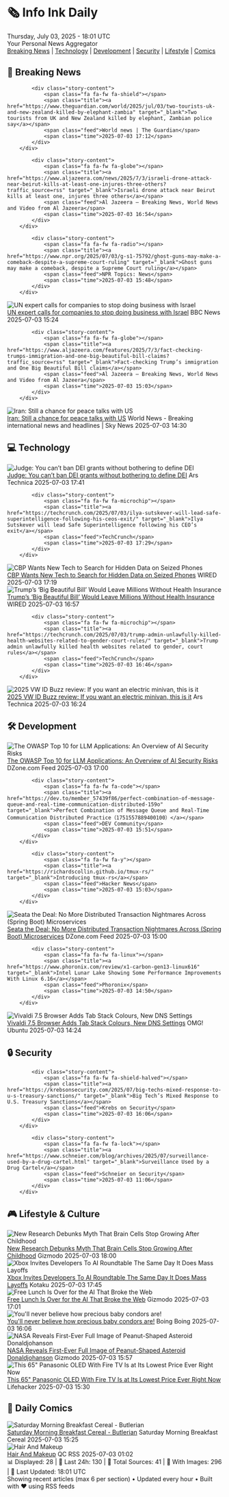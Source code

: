 <!-- Processing 54 RSS feeds at 2025-07-03 18:01:46 UTC -->
<!-- Processing: Penny Arcade -->
<!-- Processing: Poorly Drawn Lines -->
<!-- Processing: Garfield -->
<!-- Processing: Dilbert -->
<!-- Processing: Questionable Content -->
<!-- Processing: Girl Genius -->
<!-- Processing: Dinosaur Comics -->
<!-- Processing: CNN Top Stories -->
<!-- Processing: BBC World News -->
<!-- Processing: Reuters World News -->
<!-- Processing: Associated Press Breaking -->
<!-- Processing: NBC News Breaking -->
<!-- Processing: Guardian World News -->
<!-- Processing: TechCrunch -->
<!-- Processing: Ars Technica -->
<!-- Processing: WIRED -->
<!-- Processing: Hacker News -->
<!-- Processing: Phoronix Linux News -->
<!-- Processing: DistroWatch -->
<!-- Processing: Ubuntu Blog -->
<!-- Processing: GitLab Blog -->
<!-- Processing: DZone -->
<!-- Processing: Martin Fowler -->
<!-- Processing: Coding Horror -->
<!-- Processing: Lifehacker -->
<!-- Processing: Gizmodo -->
<!-- Processing: Kotaku -->
<!-- Processing: Boing Boing -->
<!-- Processing: Schneier on Security -->
<!-- Generated 12 new posts out of 29 feeds processed -->
<div class="newspaper-header">
    <h1 class="newspaper-title">🗞️ Info Ink Daily</h1>
    <div class="newspaper-date">Thursday, July 03, 2025 - 18:01 UTC</div>
    <div class="newspaper-subtitle">Your Personal News Aggregator</div>
</div>

<div class="newspaper-nav">
    <a href="#breaking">Breaking News</a> |
    <a href="#tech">Technology</a> |
    <a href="#dev">Development</a> |
    <a href="#security">Security</a> |
    <a href="#lifestyle">Lifestyle</a> |
    <a href="#webcomics">Comics</a>
</div>

<div class="news-section breaking-news" id="breaking">
<h2 class="section-header">🚨 Breaking News</h2>
<div class="stories-container">
<div class="story">
            
            <div class="story-content">
                <span class="fa fa-fw fa-shield"></span>
                <span class="title"><a href="https://www.theguardian.com/world/2025/jul/03/two-tourists-uk-and-new-zealand-killed-by-elephant-zambia" target="_blank">Two tourists from UK and New Zealand killed by elephant, Zambian police say</a></span>
                <span class="feed">World news | The Guardian</span>
                <span class="time">2025-07-03 17:12</span>
            </div>
        </div>
<div class="story">
            
            <div class="story-content">
                <span class="fa fa-fw fa-globe"></span>
                <span class="title"><a href="https://www.aljazeera.com/news/2025/7/3/israeli-drone-attack-near-beirut-kills-at-least-one-injures-three-others?traffic_source=rss" target="_blank">Israeli drone attack near Beirut kills at least one, injures three others</a></span>
                <span class="feed">Al Jazeera – Breaking News, World News and Video from Al Jazeera</span>
                <span class="time">2025-07-03 16:54</span>
            </div>
        </div>
<div class="story">
            
            <div class="story-content">
                <span class="fa fa-fw fa-radio"></span>
                <span class="title"><a href="https://www.npr.org/2025/07/03/g-s1-75792/ghost-guns-may-make-a-comeback-despite-a-supreme-court-ruling" target="_blank">Ghost guns may make a comeback, despite a Supreme Court ruling</a></span>
                <span class="feed">NPR Topics: News</span>
                <span class="time">2025-07-03 15:48</span>
            </div>
        </div>
<div class="story">
            <img src="https://ichef.bbci.co.uk/ace/standard/240/cpsprodpb/485c/live/c9a0ba40-5805-11f0-9074-8989d8c97d87.jpg" alt="UN expert calls for companies to stop doing business with Israel" class="story-image" loading="lazy" onerror="this.style.display='none'">
            <div class="story-content">
                <span class="fa fa-fw fa-earth-americas"></span>
                <span class="title"><a href="https://www.bbc.com/news/articles/cx2039xpv87o" target="_blank">UN expert calls for companies to stop doing business with Israel</a></span>
                <span class="feed">BBC News</span>
                <span class="time">2025-07-03 15:24</span>
            </div>
        </div>
<div class="story">
            
            <div class="story-content">
                <span class="fa fa-fw fa-globe"></span>
                <span class="title"><a href="https://www.aljazeera.com/features/2025/7/3/fact-checking-trumps-immigration-and-one-big-beautiful-bill-claims?traffic_source=rss" target="_blank">Fact-checking Trump’s immigration and One Big Beautiful Bill claims</a></span>
                <span class="feed">Al Jazeera – Breaking News, World News and Video from Al Jazeera</span>
                <span class="time">2025-07-03 15:03</span>
            </div>
        </div>
<div class="story">
            <img src="https://e3.365dm.com/25/07/1920x1080/skynews-baqaei-iran_6956451.png?20250703163756" alt="Iran: Still a chance for peace talks with US" class="story-image" loading="lazy" onerror="this.style.display='none'">
            <div class="story-content">
                <span class="fa fa-fw fa-satellite"></span>
                <span class="title"><a href="https://news.sky.com/story/iran-still-a-chance-for-peace-talks-with-us-13391964" target="_blank">Iran: Still a chance for peace talks with US</a></span>
                <span class="feed">World News - Breaking international news and headlines | Sky News</span>
                <span class="time">2025-07-03 14:30</span>
            </div>
        </div>
</div>
</div>
<div class="news-section tech-news" id="tech">
<h2 class="section-header">💻 Technology</h2>
<div class="stories-container">
<div class="story">
            <img src="https://cdn.arstechnica.net/wp-content/uploads/2025/07/GettyImages-2214393807-500x500.jpg" alt="Judge: You can’t ban DEI grants without bothering to define DEI" class="story-image" loading="lazy" onerror="this.style.display='none'">
            <div class="story-content">
                <span class="fa fa-fw fa-cog"></span>
                <span class="title"><a href="https://arstechnica.com/science/2025/07/doge-told-the-nih-which-grants-to-cancel-with-no-scientific-review/" target="_blank">Judge: You can’t ban DEI grants without bothering to define DEI</a></span>
                <span class="feed">Ars Technica</span>
                <span class="time">2025-07-03 17:41</span>
            </div>
        </div>
<div class="story">
            
            <div class="story-content">
                <span class="fa fa-fw fa-microchip"></span>
                <span class="title"><a href="https://techcrunch.com/2025/07/03/ilya-sutskever-will-lead-safe-superintelligence-following-his-ceos-exit/" target="_blank">Ilya Sutskever will lead Safe Superintelligence following his CEO’s exit</a></span>
                <span class="feed">TechCrunch</span>
                <span class="time">2025-07-03 17:29</span>
            </div>
        </div>
<div class="story">
            <img src="https://media.wired.com/photos/6865654c21af6186630bf33e/master/pass/US-Mexico-Border.jpg" alt="CBP Wants New Tech to Search for Hidden Data on Seized Phones" class="story-image" loading="lazy" onerror="this.style.display='none'">
            <div class="story-content">
                <span class="fa fa-fw fa-bolt"></span>
                <span class="title"><a href="https://www.wired.com/story/cbp-wants-new-tech-to-search-for-hidden-data-on-seized-phones/" target="_blank">CBP Wants New Tech to Search for Hidden Data on Seized Phones</a></span>
                <span class="feed">WIRED</span>
                <span class="time">2025-07-03 17:19</span>
            </div>
        </div>
<div class="story">
            <img src="https://media.wired.com/photos/686563a1a72f01ecc03394c5/master/pass/GettyImages-2221868154.jpg" alt="Trump’s ‘Big Beautiful Bill’ Would Leave Millions Without Health Insurance" class="story-image" loading="lazy" onerror="this.style.display='none'">
            <div class="story-content">
                <span class="fa fa-fw fa-bolt"></span>
                <span class="title"><a href="https://www.wired.com/story/trumps-big-beautiful-bill-would-leave-millions-without-health-insurance/" target="_blank">Trump’s ‘Big Beautiful Bill’ Would Leave Millions Without Health Insurance</a></span>
                <span class="feed">WIRED</span>
                <span class="time">2025-07-03 16:57</span>
            </div>
        </div>
<div class="story">
            
            <div class="story-content">
                <span class="fa fa-fw fa-microchip"></span>
                <span class="title"><a href="https://techcrunch.com/2025/07/03/trump-admin-unlawfully-killed-health-websites-related-to-gender-court-rules/" target="_blank">Trump admin unlawfully killed health websites related to gender, court rules</a></span>
                <span class="feed">TechCrunch</span>
                <span class="time">2025-07-03 16:46</span>
            </div>
        </div>
<div class="story">
            <img src="https://cdn.arstechnica.net/wp-content/uploads/2025/07/2025-VW-ID.Buzz-01-500x500.jpg" alt="2025 VW ID Buzz review: If you want an electric minivan, this is it" class="story-image" loading="lazy" onerror="this.style.display='none'">
            <div class="story-content">
                <span class="fa fa-fw fa-cog"></span>
                <span class="title"><a href="https://arstechnica.com/cars/2025/07/2025-vw-id-buzz-acres-of-space-but-being-electric-comes-at-a-premium/" target="_blank">2025 VW ID Buzz review: If you want an electric minivan, this is it</a></span>
                <span class="feed">Ars Technica</span>
                <span class="time">2025-07-03 16:24</span>
            </div>
        </div>
</div>
</div>
<div class="news-section dev-news" id="dev">
<h2 class="section-header">🛠️ Development</h2>
<div class="stories-container">
<div class="story">
            <img src="https://dz2cdn1.dzone.com/thumbnail?fid=18487689&w=600" alt="The OWASP Top 10 for LLM Applications: An Overview of AI Security Risks" class="story-image" loading="lazy" onerror="this.style.display='none'">
            <div class="story-content">
                <span class="fa fa-fw fa-newspaper"></span>
                <span class="title"><a href="https://dzone.com/articles/owasp-top-10-llm-security-risks" target="_blank">The OWASP Top 10 for LLM Applications: An Overview of AI Security Risks</a></span>
                <span class="feed">DZone.com Feed</span>
                <span class="time">2025-07-03 17:00</span>
            </div>
        </div>
<div class="story">
            
            <div class="story-content">
                <span class="fa fa-fw fa-code"></span>
                <span class="title"><a href="https://dev.to/member_57439f86/perfect-combination-of-message-queue-and-real-time-communication-distributed-159o" target="_blank">Perfect Combination of Message Queue and Real-Time Communication Distributed Practice（1751557889400100）</a></span>
                <span class="feed">DEV Community</span>
                <span class="time">2025-07-03 15:51</span>
            </div>
        </div>
<div class="story">
            
            <div class="story-content">
                <span class="fa fa-fw fa-y"></span>
                <span class="title"><a href="https://richardscollin.github.io/tmux-rs/" target="_blank">Introducing tmux-rs</a></span>
                <span class="feed">Hacker News</span>
                <span class="time">2025-07-03 15:03</span>
            </div>
        </div>
<div class="story">
            <img src="https://dz2cdn1.dzone.com/thumbnail?fid=18487138&w=600" alt="Seata the Deal: No More Distributed Transaction Nightmares Across (Spring Boot) Microservices" class="story-image" loading="lazy" onerror="this.style.display='none'">
            <div class="story-content">
                <span class="fa fa-fw fa-newspaper"></span>
                <span class="title"><a href="https://dzone.com/articles/seata-distributed-transactions-spring-boot-microservices" target="_blank">Seata the Deal: No More Distributed Transaction Nightmares Across (Spring Boot) Microservices</a></span>
                <span class="feed">DZone.com Feed</span>
                <span class="time">2025-07-03 15:00</span>
            </div>
        </div>
<div class="story">
            
            <div class="story-content">
                <span class="fa fa-fw fa-linux"></span>
                <span class="title"><a href="https://www.phoronix.com/review/x1-carbon-gen13-linux616" target="_blank">Intel Lunar Lake Showing Some Performance Improvements With Linux 6.16</a></span>
                <span class="feed">Phoronix</span>
                <span class="time">2025-07-03 14:50</span>
            </div>
        </div>
<div class="story">
            <img src="https://i0.wp.com/www.omgubuntu.co.uk/wp-content/uploads/2025/05/vivaldi-logo.jpg?resize=406%2C232&amp;ssl=1" alt="Vivaldi 7.5 Browser Adds Tab Stack Colours, New DNS Settings" class="story-image" loading="lazy" onerror="this.style.display='none'">
            <div class="story-content">
                <span class="fa fa-fw fa-ubuntu"></span>
                <span class="title"><a href="https://www.omgubuntu.co.uk/2025/07/vivaldi-7-5-browser-update-changes" target="_blank">Vivaldi 7.5 Browser Adds Tab Stack Colours, New DNS Settings</a></span>
                <span class="feed">OMG! Ubuntu</span>
                <span class="time">2025-07-03 14:24</span>
            </div>
        </div>
</div>
</div>
<div class="news-section security-news" id="security">
<h2 class="section-header">🔒 Security</h2>
<div class="stories-container">
<div class="story">
            
            <div class="story-content">
                <span class="fa fa-fw fa-shield-halved"></span>
                <span class="title"><a href="https://krebsonsecurity.com/2025/07/big-techs-mixed-response-to-u-s-treasury-sanctions/" target="_blank">Big Tech’s Mixed Response to U.S. Treasury Sanctions</a></span>
                <span class="feed">Krebs on Security</span>
                <span class="time">2025-07-03 16:06</span>
            </div>
        </div>
<div class="story">
            
            <div class="story-content">
                <span class="fa fa-fw fa-lock"></span>
                <span class="title"><a href="https://www.schneier.com/blog/archives/2025/07/surveillance-used-by-a-drug-cartel.html" target="_blank">Surveillance Used by a Drug Cartel</a></span>
                <span class="feed">Schneier on Security</span>
                <span class="time">2025-07-03 11:06</span>
            </div>
        </div>
</div>
</div>
<div class="news-section lifestyle-news" id="lifestyle">
<h2 class="section-header">🎮 Lifestyle & Culture</h2>
<div class="stories-container">
<div class="story">
            <img src="https://gizmodo.com/app/uploads/2025/07/neurons.jpg" alt="New Research Debunks Myth That Brain Cells Stop Growing After Childhood" class="story-image" loading="lazy" onerror="this.style.display='none'">
            <div class="story-content">
                <span class="fa fa-fw fa-computer"></span>
                <span class="title"><a href="https://gizmodo.com/new-research-debunks-myth-that-brain-cells-stop-growing-after-childhood-2000623506" target="_blank">New Research Debunks Myth That Brain Cells Stop Growing After Childhood</a></span>
                <span class="feed">Gizmodo</span>
                <span class="time">2025-07-03 18:00</span>
            </div>
        </div>
<div class="story">
            <img src="https://i.kinja-img.com/image/upload/c_fit,q_80,w_636/a3a6681ee5fca955b11ef7fdf804ee5b.jpg" alt="Xbox Invites Developers To AI Roundtable The Same Day It Does Mass Layoffs" class="story-image" loading="lazy" onerror="this.style.display='none'">
            <div class="story-content">
                <span class="fa fa-fw fa-gamepad"></span>
                <span class="title"><a href="https://kotaku.com/microsoft-gen-ai-idxbox-layoffs-npc-chatgpt-1851785609" target="_blank">Xbox Invites Developers To AI Roundtable The Same Day It Does Mass Layoffs</a></span>
                <span class="feed">Kotaku</span>
                <span class="time">2025-07-03 17:45</span>
            </div>
        </div>
<div class="story">
            <img src="https://gizmodo.com/app/uploads/2023/05/75caa6fc89857b44cf32522a17ab097c.jpg" alt="Free Lunch Is Over for the AI That Broke the Web" class="story-image" loading="lazy" onerror="this.style.display='none'">
            <div class="story-content">
                <span class="fa fa-fw fa-computer"></span>
                <span class="title"><a href="https://gizmodo.com/free-lunch-is-over-for-the-ai-that-broke-the-web-2000623837" target="_blank">Free Lunch Is Over for the AI That Broke the Web</a></span>
                <span class="feed">Gizmodo</span>
                <span class="time">2025-07-03 17:01</span>
            </div>
        </div>
<div class="story">
            <img src="https://i0.wp.com/boingboing.net/wp-content/uploads/2022/05/shutterstock_1460201174.jpg?fit=1500%2C1000&amp;quality=60&amp;ssl=1" alt="You&#x27;ll never believe how precious baby condors are!" class="story-image" loading="lazy" onerror="this.style.display='none'">
            <div class="story-content">
                <span class="fa fa-fw fa-arrow-right"></span>
                <span class="title"><a href="https://boingboing.net/2025/07/03/youll-never-believe-how-precious-baby-condors-are.html" target="_blank">You&#x27;ll never believe how precious baby condors are!</a></span>
                <span class="feed">Boing Boing</span>
                <span class="time">2025-07-03 16:06</span>
            </div>
        </div>
<div class="story">
            <img src="https://gizmodo.com/app/uploads/2025/07/donaldjohanson0703-1.jpg" alt="NASA Reveals First-Ever Full Image of Peanut-Shaped Asteroid Donaldjohanson" class="story-image" loading="lazy" onerror="this.style.display='none'">
            <div class="story-content">
                <span class="fa fa-fw fa-computer"></span>
                <span class="title"><a href="https://gizmodo.com/nasa-reveals-first-ever-full-image-of-peanut-shaped-asteroid-donaldjohanson-2000623824" target="_blank">NASA Reveals First-Ever Full Image of Peanut-Shaped Asteroid Donaldjohanson</a></span>
                <span class="feed">Gizmodo</span>
                <span class="time">2025-07-03 15:57</span>
            </div>
        </div>
<div class="story">
            <img src="https://lifehacker.com/imagery/articles/01JZ842JC39979DS5DCEEA9S59/hero-image.png" alt="This 65&quot; Panasonic OLED With Fire TV Is at Its Lowest Price Ever Right Now" class="story-image" loading="lazy" onerror="this.style.display='none'">
            <div class="story-content">
                <span class="fa fa-fw fa-life-ring"></span>
                <span class="title"><a href="https://lifehacker.com/tech/65-panasonic-oled-tv-amazon-sale?utm_medium=RSS" target="_blank">This 65&quot; Panasonic OLED With Fire TV Is at Its Lowest Price Ever Right Now</a></span>
                <span class="feed">Lifehacker</span>
                <span class="time">2025-07-03 15:30</span>
            </div>
        </div>
</div>
</div>
<div class="news-section webcomics-section" id="webcomics">
<h2 class="section-header">🎨 Daily Comics</h2>
<div class="stories-container">
<div class="story">
            <img src="https://www.smbc-comics.com/comics/1750828267-20250703.png" alt="Saturday Morning Breakfast Cereal - Butlerian" class="story-image" loading="lazy" onerror="this.style.display='none'">
            <div class="story-content">
                <span class="fa fa-fw fa-smile"></span>
                <span class="title"><a href="https://www.smbc-comics.com/comic/butlerian" target="_blank">Saturday Morning Breakfast Cereal - Butlerian</a></span>
                <span class="feed">Saturday Morning Breakfast Cereal</span>
                <span class="time">2025-07-03 15:25</span>
            </div>
        </div>
<div class="story">
            <img src="http://www.questionablecontent.net/comics/5605.png" alt="Hair And Makeup" class="story-image" loading="lazy" onerror="this.style.display='none'">
            <div class="story-content">
                <span class="fa fa-fw fa-music"></span>
                <span class="title"><a href="http://questionablecontent.net/view.php?comic=5605" target="_blank">Hair And Makeup</a></span>
                <span class="feed">QC RSS</span>
                <span class="time">2025-07-03 01:02</span>
            </div>
        </div>
</div>
</div>

<div class="newspaper-footer">
    <div class="stats">
        📊 Displayed: 28 | 📅 Last 24h: 130 | 📡 Total Sources: 41 | 📸 With Images: 296 |
        🔄 Last Updated: 18:01 UTC
    </div>
    <div class="footer-note">
        Showing recent articles (max 6 per section) • Updated every hour • Built with ❤️ using RSS feeds
    </div>
</div>
